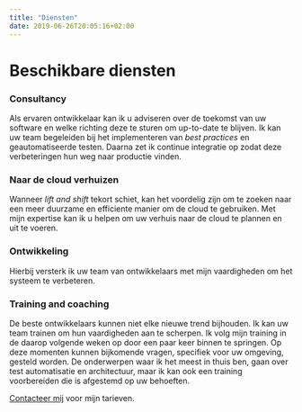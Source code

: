 ```yaml
---
title: "Diensten"
date: 2019-06-26T20:05:16+02:00
---
```


# Beschikbare diensten

### Consultancy
Als ervaren ontwikkelaar kan ik u adviseren over de toekomst van uw software en welke richting deze te sturen om up-to-date te blijven. Ik kan uw team begeleiden bij het implementeren van _best practices_ en geautomatiseerde testen. Daarna zet ik continue integratie op zodat deze verbeteringen hun weg naar productie vinden.

### Naar de cloud verhuizen
Wanneer _lift and shift_ tekort schiet, kan het voordelig zijn om te zoeken naar een meer duurzame en efficiente manier om de cloud te gebruiken. Met mijn expertise kan ik u helpen om uw verhuis naar de cloud te plannen en uit te voeren.

### Ontwikkeling
Hierbij versterk ik uw team van ontwikkelaars met mijn vaardigheden om het systeem te verbeteren.

### Training and coaching
De beste ontwikkelaars kunnen niet elke nieuwe trend bijhouden. Ik kan uw team trainen om hun vaardigheden aan te scherpen. Ik volg mijn training in de daarop volgende weken op door een paar keer binnen te springen. Op deze momenten kunnen bijkomende vragen, specifiek voor uw omgeving, gesteld worden. De onderwerpen waar ik het meest in thuis ben, gaan over test automatisatie en architectuur, maar ik kan ook een training voorbereiden die is afgestemd op uw behoeften.

[Contacteer mij](/) voor mijn tarieven.